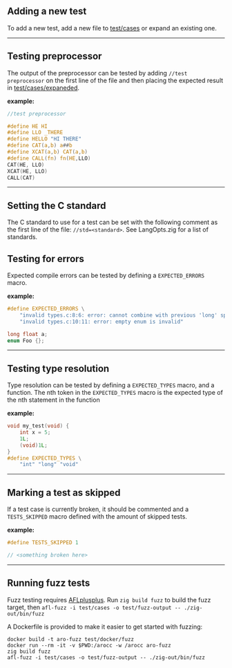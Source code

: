 ## Adding a new test
To add a new test, add a new file to [test/cases](tests/cases) or expand an existing one.

---
## Testing preprocessor
The output of the preprocessor can be tested by adding `//test preprocessor` on
the first line of the file and then placing the expected result in [test/cases/expaneded](test/cases/expaned).

**example:**
```c
//test preprocessor

#define HE HI
#define LLO _THERE
#define HELLO "HI THERE"
#define CAT(a,b) a##b
#define XCAT(a,b) CAT(a,b)
#define CALL(fn) fn(HE,LLO)
CAT(HE, LLO)
XCAT(HE, LLO)
CALL(CAT)
```

---
## Setting the C standard
The C standard to use for a test can be set with the following comment as the first line
of the file: `//std=<standard>`. See LangOpts.zig for a list of standards.

## Testing for errors
Expected compile errors can be tested by defining a `EXPECTED_ERRORS` macro.

**example:**
```c
#define EXPECTED_ERRORS \
    "invalid types.c:8:6: error: cannot combine with previous 'long' specifier" \
    "invalid types.c:10:11: error: empty enum is invalid"

long float a;
enum Foo {};
```
---
## Testing type resolution
Type resolution can be tested by defining a `EXPECTED_TYPES` macro, and a function.
The nth token in the `EXPECTED_TYPES` macro is the expected type of the nth statement
in the function

**example:**
```c
void my_test(void) {
    int x = 5;
    1L;
    (void)1L;
}
#define EXPECTED_TYPES \
    "int" "long" "void"
```
---
## Marking a test as skipped
If a test case is currently broken, it should be commented and a `TESTS_SKIPPED` macro defined with the amount of skipped tests.

**example:**
```c
#define TESTS_SKIPPED 1

// <something broken here>
```
---
## Running fuzz tests
Fuzz testing requires [AFLplusplus](https://github.com/AFLplusplus/AFLplusplus). Run `zig build fuzz` to build the fuzz target,
then `afl-fuzz -i test/cases -o test/fuzz-output -- ./zig-out/bin/fuzz`

A Dockerfile is provided to make it easier to get started with fuzzing:

```sh-session
docker build -t aro-fuzz test/docker/fuzz
docker run --rm -it -v $PWD:/arocc -w /arocc aro-fuzz
zig build fuzz
afl-fuzz -i test/cases -o test/fuzz-output -- ./zig-out/bin/fuzz
```
